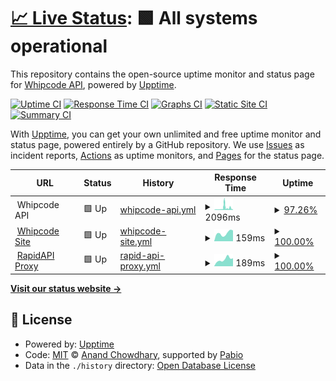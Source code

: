 # [📈 Live Status](https://status.whipcode.app): <!--live status--> **🟩 All systems operational**

This repository contains the open-source uptime monitor and status page for [Whipcode API](https://whipcode.app), powered by [Upptime](https://github.com/upptime/upptime).

[![Uptime CI](https://github.com/Whipcode-API/upptime/workflows/Uptime%20CI/badge.svg)](https://github.com/Whipcode-API/upptime/actions?query=workflow%3A%22Uptime+CI%22)
[![Response Time CI](https://github.com/Whipcode-API/upptime/workflows/Response%20Time%20CI/badge.svg)](https://github.com/Whipcode-API/upptime/actions?query=workflow%3A%22Response+Time+CI%22)
[![Graphs CI](https://github.com/Whipcode-API/upptime/workflows/Graphs%20CI/badge.svg)](https://github.com/Whipcode-API/upptime/actions?query=workflow%3A%22Graphs+CI%22)
[![Static Site CI](https://github.com/Whipcode-API/upptime/workflows/Static%20Site%20CI/badge.svg)](https://github.com/Whipcode-API/upptime/actions?query=workflow%3A%22Static+Site+CI%22)
[![Summary CI](https://github.com/Whipcode-API/upptime/workflows/Summary%20CI/badge.svg)](https://github.com/Whipcode-API/upptime/actions?query=workflow%3A%22Summary+CI%22)

With [Upptime](https://upptime.js.org), you can get your own unlimited and free uptime monitor and status page, powered entirely by a GitHub repository. We use [Issues](https://github.com/Whipcode-API/upptime/issues) as incident reports, [Actions](https://github.com/Whipcode-API/upptime/actions) as uptime monitors, and [Pages](https://status.whipcode.app) for the status page.

<!--start: status pages-->
<!-- This summary is generated by Upptime (https://github.com/upptime/upptime) -->
<!-- Do not edit this manually, your changes will be overwritten -->
<!-- prettier-ignore -->
| URL | Status | History | Response Time | Uptime |
| --- | ------ | ------- | ------------- | ------ |
| <img alt="" src="https://icons.duckduckgo.com/ip3/null.ico" height="13"> Whipcode API | 🟩 Up | [whipcode-api.yml](https://github.com/Whipcode-API/upptime/commits/HEAD/history/whipcode-api.yml) | <details><summary><img alt="Response time graph" src="./graphs/whipcode-api/response-time-week.png" height="20"> 2096ms</summary><br><a href="https://status.whipcode.app/history/whipcode-api"><img alt="Response time 1441" src="https://img.shields.io/endpoint?url=https%3A%2F%2Fraw.githubusercontent.com%2FWhipcode-API%2Fupptime%2FHEAD%2Fapi%2Fwhipcode-api%2Fresponse-time.json"></a><br><a href="https://status.whipcode.app/history/whipcode-api"><img alt="24-hour response time 3390" src="https://img.shields.io/endpoint?url=https%3A%2F%2Fraw.githubusercontent.com%2FWhipcode-API%2Fupptime%2FHEAD%2Fapi%2Fwhipcode-api%2Fresponse-time-day.json"></a><br><a href="https://status.whipcode.app/history/whipcode-api"><img alt="7-day response time 2096" src="https://img.shields.io/endpoint?url=https%3A%2F%2Fraw.githubusercontent.com%2FWhipcode-API%2Fupptime%2FHEAD%2Fapi%2Fwhipcode-api%2Fresponse-time-week.json"></a><br><a href="https://status.whipcode.app/history/whipcode-api"><img alt="30-day response time 1441" src="https://img.shields.io/endpoint?url=https%3A%2F%2Fraw.githubusercontent.com%2FWhipcode-API%2Fupptime%2FHEAD%2Fapi%2Fwhipcode-api%2Fresponse-time-month.json"></a><br><a href="https://status.whipcode.app/history/whipcode-api"><img alt="1-year response time 1441" src="https://img.shields.io/endpoint?url=https%3A%2F%2Fraw.githubusercontent.com%2FWhipcode-API%2Fupptime%2FHEAD%2Fapi%2Fwhipcode-api%2Fresponse-time-year.json"></a></details> | <details><summary><a href="https://status.whipcode.app/history/whipcode-api">97.26%</a></summary><a href="https://status.whipcode.app/history/whipcode-api"><img alt="All-time uptime 96.38%" src="https://img.shields.io/endpoint?url=https%3A%2F%2Fraw.githubusercontent.com%2FWhipcode-API%2Fupptime%2FHEAD%2Fapi%2Fwhipcode-api%2Fuptime.json"></a><br><a href="https://status.whipcode.app/history/whipcode-api"><img alt="24-hour uptime 80.81%" src="https://img.shields.io/endpoint?url=https%3A%2F%2Fraw.githubusercontent.com%2FWhipcode-API%2Fupptime%2FHEAD%2Fapi%2Fwhipcode-api%2Fuptime-day.json"></a><br><a href="https://status.whipcode.app/history/whipcode-api"><img alt="7-day uptime 97.26%" src="https://img.shields.io/endpoint?url=https%3A%2F%2Fraw.githubusercontent.com%2FWhipcode-API%2Fupptime%2FHEAD%2Fapi%2Fwhipcode-api%2Fuptime-week.json"></a><br><a href="https://status.whipcode.app/history/whipcode-api"><img alt="30-day uptime 96.38%" src="https://img.shields.io/endpoint?url=https%3A%2F%2Fraw.githubusercontent.com%2FWhipcode-API%2Fupptime%2FHEAD%2Fapi%2Fwhipcode-api%2Fuptime-month.json"></a><br><a href="https://status.whipcode.app/history/whipcode-api"><img alt="1-year uptime 96.38%" src="https://img.shields.io/endpoint?url=https%3A%2F%2Fraw.githubusercontent.com%2FWhipcode-API%2Fupptime%2FHEAD%2Fapi%2Fwhipcode-api%2Fuptime-year.json"></a></details>
| <img alt="" src="https://icons.duckduckgo.com/ip3/null.ico" height="13"> [Whipcode Site](https://whipcode.app) | 🟩 Up | [whipcode-site.yml](https://github.com/Whipcode-API/upptime/commits/HEAD/history/whipcode-site.yml) | <details><summary><img alt="Response time graph" src="./graphs/whipcode-site/response-time-week.png" height="20"> 159ms</summary><br><a href="https://status.whipcode.app/history/whipcode-site"><img alt="Response time 177" src="https://img.shields.io/endpoint?url=https%3A%2F%2Fraw.githubusercontent.com%2FWhipcode-API%2Fupptime%2FHEAD%2Fapi%2Fwhipcode-site%2Fresponse-time.json"></a><br><a href="https://status.whipcode.app/history/whipcode-site"><img alt="24-hour response time 213" src="https://img.shields.io/endpoint?url=https%3A%2F%2Fraw.githubusercontent.com%2FWhipcode-API%2Fupptime%2FHEAD%2Fapi%2Fwhipcode-site%2Fresponse-time-day.json"></a><br><a href="https://status.whipcode.app/history/whipcode-site"><img alt="7-day response time 159" src="https://img.shields.io/endpoint?url=https%3A%2F%2Fraw.githubusercontent.com%2FWhipcode-API%2Fupptime%2FHEAD%2Fapi%2Fwhipcode-site%2Fresponse-time-week.json"></a><br><a href="https://status.whipcode.app/history/whipcode-site"><img alt="30-day response time 177" src="https://img.shields.io/endpoint?url=https%3A%2F%2Fraw.githubusercontent.com%2FWhipcode-API%2Fupptime%2FHEAD%2Fapi%2Fwhipcode-site%2Fresponse-time-month.json"></a><br><a href="https://status.whipcode.app/history/whipcode-site"><img alt="1-year response time 177" src="https://img.shields.io/endpoint?url=https%3A%2F%2Fraw.githubusercontent.com%2FWhipcode-API%2Fupptime%2FHEAD%2Fapi%2Fwhipcode-site%2Fresponse-time-year.json"></a></details> | <details><summary><a href="https://status.whipcode.app/history/whipcode-site">100.00%</a></summary><a href="https://status.whipcode.app/history/whipcode-site"><img alt="All-time uptime 100.00%" src="https://img.shields.io/endpoint?url=https%3A%2F%2Fraw.githubusercontent.com%2FWhipcode-API%2Fupptime%2FHEAD%2Fapi%2Fwhipcode-site%2Fuptime.json"></a><br><a href="https://status.whipcode.app/history/whipcode-site"><img alt="24-hour uptime 100.00%" src="https://img.shields.io/endpoint?url=https%3A%2F%2Fraw.githubusercontent.com%2FWhipcode-API%2Fupptime%2FHEAD%2Fapi%2Fwhipcode-site%2Fuptime-day.json"></a><br><a href="https://status.whipcode.app/history/whipcode-site"><img alt="7-day uptime 100.00%" src="https://img.shields.io/endpoint?url=https%3A%2F%2Fraw.githubusercontent.com%2FWhipcode-API%2Fupptime%2FHEAD%2Fapi%2Fwhipcode-site%2Fuptime-week.json"></a><br><a href="https://status.whipcode.app/history/whipcode-site"><img alt="30-day uptime 100.00%" src="https://img.shields.io/endpoint?url=https%3A%2F%2Fraw.githubusercontent.com%2FWhipcode-API%2Fupptime%2FHEAD%2Fapi%2Fwhipcode-site%2Fuptime-month.json"></a><br><a href="https://status.whipcode.app/history/whipcode-site"><img alt="1-year uptime 100.00%" src="https://img.shields.io/endpoint?url=https%3A%2F%2Fraw.githubusercontent.com%2FWhipcode-API%2Fupptime%2FHEAD%2Fapi%2Fwhipcode-site%2Fuptime-year.json"></a></details>
| <img alt="" src="https://icons.duckduckgo.com/ip3/null.ico" height="13"> [RapidAPI Proxy](https://whipcode.p.rapidapi.com) | 🟩 Up | [rapid-api-proxy.yml](https://github.com/Whipcode-API/upptime/commits/HEAD/history/rapid-api-proxy.yml) | <details><summary><img alt="Response time graph" src="./graphs/rapid-api-proxy/response-time-week.png" height="20"> 189ms</summary><br><a href="https://status.whipcode.app/history/rapid-api-proxy"><img alt="Response time 256" src="https://img.shields.io/endpoint?url=https%3A%2F%2Fraw.githubusercontent.com%2FWhipcode-API%2Fupptime%2FHEAD%2Fapi%2Frapid-api-proxy%2Fresponse-time.json"></a><br><a href="https://status.whipcode.app/history/rapid-api-proxy"><img alt="24-hour response time 218" src="https://img.shields.io/endpoint?url=https%3A%2F%2Fraw.githubusercontent.com%2FWhipcode-API%2Fupptime%2FHEAD%2Fapi%2Frapid-api-proxy%2Fresponse-time-day.json"></a><br><a href="https://status.whipcode.app/history/rapid-api-proxy"><img alt="7-day response time 189" src="https://img.shields.io/endpoint?url=https%3A%2F%2Fraw.githubusercontent.com%2FWhipcode-API%2Fupptime%2FHEAD%2Fapi%2Frapid-api-proxy%2Fresponse-time-week.json"></a><br><a href="https://status.whipcode.app/history/rapid-api-proxy"><img alt="30-day response time 256" src="https://img.shields.io/endpoint?url=https%3A%2F%2Fraw.githubusercontent.com%2FWhipcode-API%2Fupptime%2FHEAD%2Fapi%2Frapid-api-proxy%2Fresponse-time-month.json"></a><br><a href="https://status.whipcode.app/history/rapid-api-proxy"><img alt="1-year response time 256" src="https://img.shields.io/endpoint?url=https%3A%2F%2Fraw.githubusercontent.com%2FWhipcode-API%2Fupptime%2FHEAD%2Fapi%2Frapid-api-proxy%2Fresponse-time-year.json"></a></details> | <details><summary><a href="https://status.whipcode.app/history/rapid-api-proxy">100.00%</a></summary><a href="https://status.whipcode.app/history/rapid-api-proxy"><img alt="All-time uptime 98.27%" src="https://img.shields.io/endpoint?url=https%3A%2F%2Fraw.githubusercontent.com%2FWhipcode-API%2Fupptime%2FHEAD%2Fapi%2Frapid-api-proxy%2Fuptime.json"></a><br><a href="https://status.whipcode.app/history/rapid-api-proxy"><img alt="24-hour uptime 100.00%" src="https://img.shields.io/endpoint?url=https%3A%2F%2Fraw.githubusercontent.com%2FWhipcode-API%2Fupptime%2FHEAD%2Fapi%2Frapid-api-proxy%2Fuptime-day.json"></a><br><a href="https://status.whipcode.app/history/rapid-api-proxy"><img alt="7-day uptime 100.00%" src="https://img.shields.io/endpoint?url=https%3A%2F%2Fraw.githubusercontent.com%2FWhipcode-API%2Fupptime%2FHEAD%2Fapi%2Frapid-api-proxy%2Fuptime-week.json"></a><br><a href="https://status.whipcode.app/history/rapid-api-proxy"><img alt="30-day uptime 98.27%" src="https://img.shields.io/endpoint?url=https%3A%2F%2Fraw.githubusercontent.com%2FWhipcode-API%2Fupptime%2FHEAD%2Fapi%2Frapid-api-proxy%2Fuptime-month.json"></a><br><a href="https://status.whipcode.app/history/rapid-api-proxy"><img alt="1-year uptime 98.27%" src="https://img.shields.io/endpoint?url=https%3A%2F%2Fraw.githubusercontent.com%2FWhipcode-API%2Fupptime%2FHEAD%2Fapi%2Frapid-api-proxy%2Fuptime-year.json"></a></details>

<!--end: status pages-->

[**Visit our status website →**](https://status.whipcode.app)

## 📄 License

- Powered by: [Upptime](https://github.com/upptime/upptime)
- Code: [MIT](./LICENSE) © [Anand Chowdhary](https://anandchowdhary.com), supported by [Pabio](https://pabio.com)
- Data in the `./history` directory: [Open Database License](https://opendatacommons.org/licenses/odbl/1-0/)
